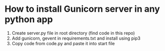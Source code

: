 # How to install Gunicorn server in any python app
1. Create server.py file in root directory (find code in this repo)
2. Add gunicorn, gevent in requirements.txt and install using pip3
3. Copy code from code.py and paste it into start file

